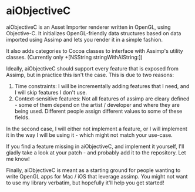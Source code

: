 aiObjectiveC
============

aiObjectiveC is an Asset Importer renderer written in OpenGL, using Objective-C.
It initializes OpenGL-friendly data structures based on data imported using
Assimp and lets you render it in a simple fashion.

It also adds categories to Cocoa classes to interface with Assimp's utility
classes. (Currently only +[NSString stringWithAIString:])

Ideally, aiObjectiveC should support every feature that is exposed from Assimp,
but in practice this isn't the case. This is due to two reasons:

 1. Time constraints: I will be incrementally adding features that I need, and I
    will skip features I don't use.
 2. Context-sensitive features: Not all features of assimp are cleary defined -
    some of them depend on the artist / developer and where they are being used.
    Different people assign different values to some of these fields.

In the second case, I will either not implement a feature, or I will implement
it in the way I will be using it - which might not match your use-case.

If you find a feature missing in aiObjectiveC, and implement it yourself, I'll
gladly take a look at your patch - and probably add it to the repository. Let me
know!

Finally, aiObjectiveC is meant as a starting ground for people wanting to write
OpenGL apps for Mac / iOS that leverage assimp. You might not want to use my
library verbatim, but hopefully it'll help you get started!
